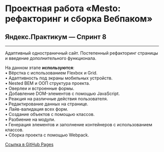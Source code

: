 # Проектная работа «Mesto: рефакторинг и сборка Вебпаком»
## Яндекс.Практикум — Спринт 8
------
Адаптивный одностраничный сайт. Постепенный рефакторинг страницы и введение дополнительного функционала.

На данном этапе **используются**:\
• Вёрстка с использованием Flexbox и Grid.\
• Адаптивность под экраны мобильных устройств.\
• Nested BEM и ООП структура проекта.\
• Оверлеи и встроенные формы.\
• Добавление DOM-элементов с помощью JavaScript.\
• Реакция на различные действия пользователя.\
• Редактирование данных на странице.\
• Лайв-валидация всех форм.\
• Создание объектов с помощью классов.\
• Разбиение на модули.\
• Генерация элементов и заполнение контейнеров с использованием классов.\
• Сборка проекта с помощью Webpack.


[Ссылка в GitHub Pages](https://mmpotapov.github.io/mesto/)
